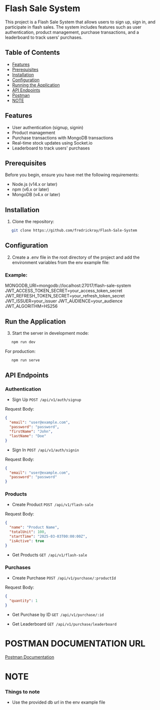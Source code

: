 # Flash Sale System

This project is a Flash Sale System that allows users to sign up, sign in, and participate in flash sales. The system includes features such as user authentication, product management, purchase transactions, and a leaderboard to track users' purchases.

## Table of Contents

- [Features](#features)
- [Prerequisites](#prerequisites)
- [Installation](#installation)
- [Configuration](#configuration)
- [Running the Application](#run-the-application)
- [API Endpoints](#api-endpoints)
- [Postman](#postman-documentation-url)
- [NOTE](#note)

## Features

- User authentication (signup, signin)
- Product management
- Purchase transactions with MongoDB transactions
- Real-time stock updates using Socket.io
- Leaderboard to track users' purchases

## Prerequisites

Before you begin, ensure you have met the following requirements:

- Node.js (v14.x or later)
- npm (v6.x or later)
- MongoDB (v4.x or later)

## Installation

1. Clone the repository:

```sh
   git clone https://github.com/fredrickray/Flash-Sale-System
```
## Configuration
2. Create a .env file in the root directory of the project and add the environment variables from the env example file:

### Example: 
MONGODB_URI=mongodb://localhost:27017/flash-sale-system
JWT_ACCESS_TOKEN_SECRET=your_access_token_secret
JWT_REFRESH_TOKEN_SECRET=your_refresh_token_secret
JWT_ISSUER=your_issuer
JWT_AUDIENCE=your_audience
JWT_ALGORITHM=HS256


## Run the Application
3. Start the server in development mode:
```sh
   npm run dev
```
For production:
``` sh
   npm run serve
```


## API Endpoints
### Authentication
- Sign Up
``` POST /api/v1/auth/signup ```

Request Body:

```json
{
  "email": "user@example.com",
  "password": "password",
  "firstName": "John",
  "lastName": "Doe"
}
```

- Sign In
``` POST /api/v1/auth/signin ```

Request Body:
``` json
{
  "email": "user@example.com",
  "password": "password"
}
```


### Products
- Create Product
```POST /api/v1/flash-sale ```

Request Body:
``` json
{
  "name": "Product Name",
  "totalUnit": 100,
  "startTime": "2025-03-03T00:00:00Z",
  "isActive": true
}
```

- Get Products
``` GET /api/v1/flash-sale ```

### Purchases
- Create Purchase
``` POST /api/v1/purchase/:productId ```

Request Body:
``` json
{
  "quantity": 1
}
```

- Get Purchase by ID
``` GET /api/v1/purchase/:id ```

- Get Leaderboard
``` GET /api/v1/purchase/leaderboard ```



# POSTMAN DOCUMENTATION URL
[Postman Documentation](https://documenter.getpostman.com/view/21436608/2sAYdio9W8 )



# NOTE
### Things to note
- Use the provided db url in the env example file










